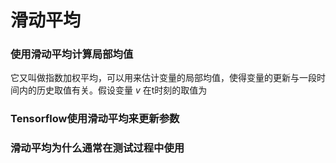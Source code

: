 # 滑动平均

### 使用滑动平均计算局部均值

它又叫做指数加权平均，可以用来估计变量的局部均值，使得变量的更新与一段时间内的历史取值有关。假设变量 $v$ 在t时刻的取值为

### Tensorflow使用滑动平均来更新参数

### 滑动平均为什么通常在测试过程中使用